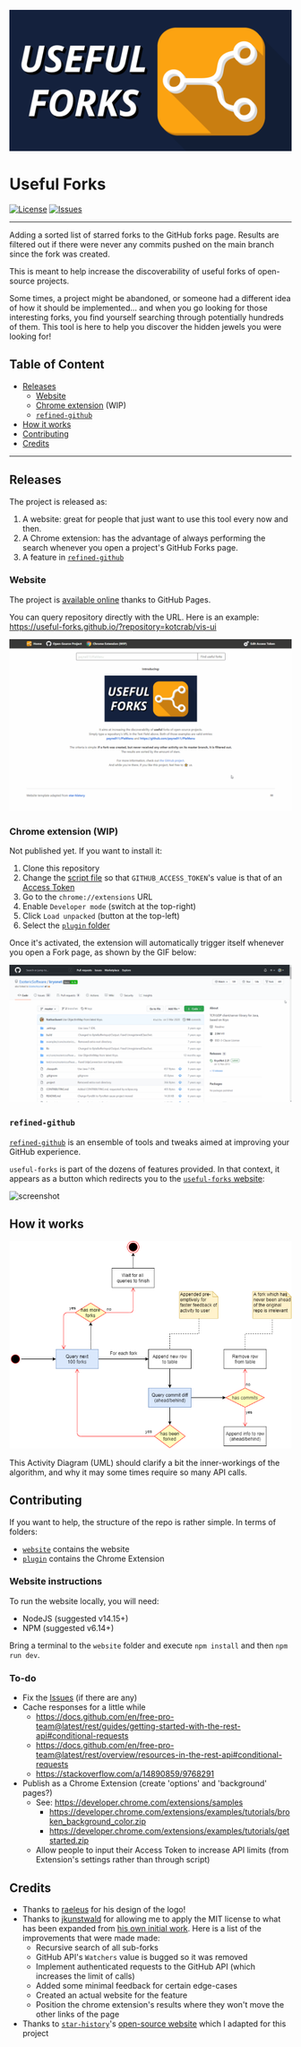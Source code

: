 ![useful-forks banner](website/assets/useful-forks-banner.png "useful-forks banner")

# Useful Forks
[![License](https://img.shields.io/badge/License-MIT-yellow.svg)](https://github.com/useful-forks/useful-forks.github.io/blob/master/LICENSE)
[![Issues](https://img.shields.io/github/issues/useful-forks/useful-forks.github.io?logo=github&color=brightgreen&label=issues%20%28help%20appreciated%29)](https://github.com/useful-forks/useful-forks.github.io/issues)

---

Adding a sorted list of starred forks to the GitHub forks page. Results are filtered out if there were never any commits pushed on the main branch since the fork was created.

This is meant to help increase the discoverability of useful forks of open-source projects.

Some times, a project might be abandoned, or someone had a different idea of how it should be implemented... and when you go looking for those interesting forks, you find yourself searching through potentially hundreds of them. This tool is here to help you discover the hidden jewels you were looking for!

## Table of Content
* [Releases](#releases)
  * [Website](#website)
  * [Chrome extension](#chrome-extension-wip) (WIP)
  * [`refined-github`](#refined-github)
* [How it works](#how-it-works)
* [Contributing](#contributing)
* [Credits](#credits)

---

## Releases
The project is released as:
1. A website: great for people that just want to use this tool every now and then.
2. A Chrome extension: has the advantage of always performing the search whenever you open a project's GitHub Forks page.
3. A feature in [`refined-github`](https://github.com/sindresorhus/refined-github)

### Website
The project is [available online](https://useful-forks.github.io/) thanks to GitHub Pages.

You can query repository directly with the URL. Here is an example: https://useful-forks.github.io/?repository=kotcrab/vis-ui

![website example](media/website_demo.gif)

### Chrome extension (WIP)
Not published yet. If you want to install it:
1. Clone this repository
2. Change the [script file](plugin/useful-forks.js) so that `GITHUB_ACCESS_TOKEN`'s value is that of an [Access Token](https://github.com/settings/tokens/new?scopes=public_repo&description=UsefulForks)
3. Go to the `chrome://extensions` URL
4. Enable `Developer mode` (switch at the top-right)
5. Click `Load unpacked` (button at the top-left)
6. Select the [`plugin` folder](plugin)

Once it's activated, the extension will automatically trigger itself whenever you open a Fork page, as shown by the GIF below:

![example](media/chrome_extension_demo.gif)

### `refined-github`
[`refined-github`](https://github.com/sindresorhus/refined-github) is an ensemble of tools and tweaks aimed at improving your GitHub experience.

`useful-forks` is part of the dozens of features provided. In that context, it appears as a button which redirects you to the [`useful-forks` website](https://useful-forks.github.io/):

![screenshot](https://user-images.githubusercontent.com/38117856/107463541-542e8500-6b2c-11eb-8b25-082f344c1587.png)

## How it works
![Activity_Diagram](media/query-diagram.png)

This Activity Diagram (UML) should clarify a bit the inner-workings of the algorithm, and why it may some times require so many API calls.

## Contributing
If you want to help, the structure of the repo is rather simple. In terms of folders:
* [`website`](/website) contains the website
* [`plugin`](/plugin) contains the Chrome Extension

### Website instructions
To run the website locally, you will need:
* NodeJS (suggested v14.15+)
* NPM (suggested v6.14+)

Bring a terminal to the ``website`` folder and execute `npm install` and then `npm run dev`.

### To-do
* Fix the [Issues](https://github.com/useful-forks/useful-forks.github.io/issues) (if there are any)
* Cache responses for a little while 
  * https://docs.github.com/en/free-pro-team@latest/rest/guides/getting-started-with-the-rest-api#conditional-requests
  * https://docs.github.com/en/free-pro-team@latest/rest/overview/resources-in-the-rest-api#conditional-requests
  * https://stackoverflow.com/a/14890859/9768291
* Publish as a Chrome Extension (create 'options' and 'background' pages?)
  * See: https://developer.chrome.com/extensions/samples
    * https://developer.chrome.com/extensions/examples/tutorials/broken_background_color.zip
    * https://developer.chrome.com/extensions/examples/tutorials/getstarted.zip
  * Allow people to input their Access Token to increase API limits (from Extension's settings rather than through script)

## Credits
* Thanks to [raeleus](https://github.com/raeleus) for his design of the logo!
* Thanks to [jkunstwald](https://github.com/jkunstwald/) for allowing me to apply the MIT license to what has been expanded from [his own initial work](https://github.com/jkunstwald/useful-forks). Here is a list of the improvements that were made made:
  * Recursive search of all sub-forks
  * GitHub API's `Watchers` value is bugged so it was removed
  * Implement authenticated requests to the GitHub API (which increases the limit of calls)
  * Added some minimal feedback for certain edge-cases
  * Created an actual website for the feature
  * Position the chrome extension's results where they won't move the other links of the page
* Thanks to [`star-history`](https://star-history.t9t.io/#useful-forks/useful-forks.github.io)'s [open-source website](https://github.com/timqian/star-history/tree/master/website) which I adapted for this project
